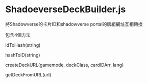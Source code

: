 # ShadoeverseDeckBuilder.js
將Shadowverse的卡片ID和shadowverse portal的牌組網址互相轉換

包含4個方法

idToHash(string)

hashToID(string)

createDeckURL(gamemode, deckClass, cardIDArr, lang)

getDeckFromURL(url)

